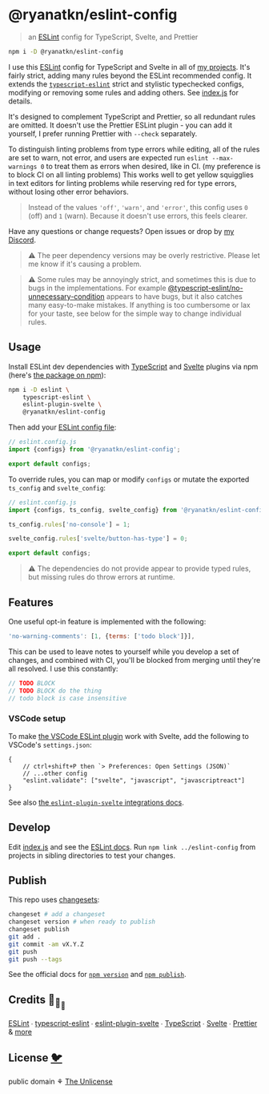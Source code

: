 # @ryanatkn/eslint-config

> an [ESLint](https://eslint.org/) config for TypeScript, Svelte, and Prettier

```bash
npm i -D @ryanatkn/eslint-config
```

I use this [ESLint](https://github.com/eslint/eslint/)
config for TypeScript and Svelte in all of [my projects](https://github.com/ryanatkn).
It's fairly strict, adding many rules beyond the ESLint recommended config.
It extends the [`typescript-eslint`](https://github.com/typescript-eslint/typescript-eslint)
strict and stylistic typechecked configs,
modifying or removing some rules and adding others. See [index.js](index.js) for details.

It's designed to complement TypeScript and Prettier,
so all redundant rules are omitted.
It doesn't use the Prettier ESLint plugin - you can add it yourself,
I prefer running Prettier with `--check` separately.

To distinguish linting problems from type errors while editing,
all of the rules are set to warn, not error,
and users are expected run `eslint --max-warnings 0`
to treat them as errors when desired, like in CI.
(my preference is to block CI on all linting problems)
This works well to get yellow squigglies in text editors for linting problems
while reserving red for type errors, without losing other error behaviors.

> Instead of the values `'off'`, `'warn'`, and `'error'`,
> this config uses `0` (off) and `1` (warn).
> Because it doesn't use errors, this feels clearer.

Have any questions or change requests?
Open issues or drop by [my Discord](https://discord.gg/YU5tyeK72X).

> ⚠️ The peer dependency versions may be overly restrictive.
> Please let me know if it's causing a problem.

> ⚠️ Some rules may be annoyingly strict, and sometimes this is due to bugs in the implementations.
> For example
> [@typescript-eslint/no-unnecessary-condition](https://typescript-eslint.io/rules/no-unnecessary-condition/)
> appears to have bugs, but it also catches many easy-to-make mistakes.
> If anything is too cumbersome or lax for your taste,
> see below for the simple way to change individual rules.

## Usage

Install ESLint dev dependencies with
[TypeScript](https://github.com/typescript-eslint/typescript-eslint)
and [Svelte](https://github.com/sveltejs/eslint-plugin-svelte) plugins
via npm (here's [the package on npm](https://www.npmjs.com/package/@ryanatkn/eslint-config)):

```bash
npm i -D eslint \
	typescript-eslint \
	eslint-plugin-svelte \
	@ryanatkn/eslint-config
```

Then add your
[ESLint config file](https://eslint.org/docs/latest/use/configure/configuration-files):

```js
// eslint.config.js
import {configs} from '@ryanatkn/eslint-config';

export default configs;
```

To override rules, you can map or modify `configs`
or mutate the exported `ts_config` and `svelte_config`:

```js
// eslint.config.js
import {configs, ts_config, svelte_config} from '@ryanatkn/eslint-config';

ts_config.rules['no-console'] = 1;

svelte_config.rules['svelte/button-has-type'] = 0;

export default configs;
```

> ⚠️ The dependencies do not provide appear to provide typed rules,
> but missing rules do throw errors at runtime.

## Features

One useful opt-in feature is implemented with the following:

```js
'no-warning-comments': [1, {terms: ['todo block']}],
```

This can be used to leave notes to yourself while you develop a set of changes,
and combined with CI, you'll be blocked from merging until they're all resolved.
I use this constantly:

```ts
// TODO BLOCK
// TODO BLOCK do the thing
// todo block is case insensitive
```

### VSCode setup

To make [the VSCode ESLint plugin](https://github.com/microsoft/vscode-eslint) work with Svelte,
add the following to VSCode's `settings.json`:

```jsonc
{
	// ctrl+shift+P then `> Preferences: Open Settings (JSON)`
	// ...other config
	"eslint.validate": ["svelte", "javascript", "javascriptreact"]
}
```

See also
[the `eslint-plugin-svelte` integrations docs](https://sveltejs.github.io/eslint-plugin-svelte/user-guide/#editor-integrations).

## Develop

Edit [index.js](index.js) and see the [ESLint docs](https://eslint.org/).
Run `npm link ../eslint-config` from projects in sibling directories to test your changes.

## Publish

This repo uses [changesets](https://github.com/changesets/changesets):

```bash
changeset # add a changeset
changeset version # when ready to publish
changeset publish
git add .
git commit -am vX.Y.Z
git push
git push --tags
```

See the official docs for [`npm version`](https://docs.npmjs.com/cli/v8/commands/npm-version)
and [`npm publish`](https://docs.npmjs.com/cli/v8/commands/npm-publish).

## Credits 🐢<sub>🐢</sub><sub><sub>🐢</sub></sub>

[ESLint](https://github.com/eslint/eslint) ∙
[typescript-eslint](https://github.com/typescript-eslint/typescript-eslint) ∙
[eslint-plugin-svelte](https://github.com/sveltejs/eslint-plugin-svelte) ∙
[TypeScript](https://github.com/microsoft/TypeScript) ∙
[Svelte](https://github.com/sveltejs/svelte) ∙
[Prettier](https://github.com/prettier/prettier)
& [more](package.json)

## License [🐦](https://wikipedia.org/wiki/Free_and_open-source_software)

public domain ⚘ [The Unlicense](license)
